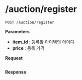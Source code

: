 /auction/register
====

```
POST /auction/register
```

__Parameters__
* __item_id__ : 등록할 아이템의 아이디
* __price__ : 등록 가격

__Request__
```json
```

__Response__
```json
```
